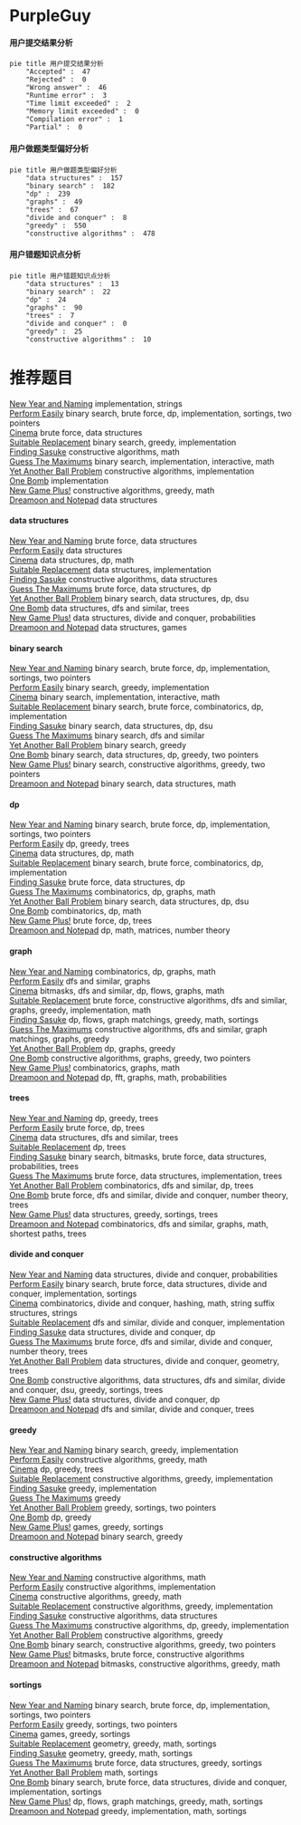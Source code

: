 # PurpleGuy
<!-- tabs:start -->
#### **用户提交结果分析**

```mermaid
pie title 用户提交结果分析
    "Accepted" :  47
    "Rejected" :  0
    "Wrong answer" :  46
    "Runtime error" :  3
    "Time limit exceeded" :  2
    "Memory limit exceeded" :  0
    "Compilation error" :  1
    "Partial" :  0
```
#### **用户做题类型偏好分析**

```mermaid
pie title 用户做题类型偏好分析
    "data structures" :  157
    "binary search" :  182
    "dp" :  239
    "graphs" :  49
    "trees" :  67
    "divide and conquer" :  8
    "greedy" :  550
    "constructive algorithms" :  478
```
#### **用户错题知识点分析**

```mermaid
pie title 用户错题知识点分析
    "data structures" :  13
    "binary search" :  22
    "dp" :  24
    "graphs" :  90
    "trees" :  7
    "divide and conquer" :  0
    "greedy" :  25
    "constructive algorithms" :  10
```
<!-- tabs:end -->
# 推荐题目
[New Year and Naming](http://codeforces.com/problemset/problem/1284/A)		implementation,
                        strings		  
[Perform Easily](https://codeforces.com/contest/1434/problem/A)		binary search,
                        brute force,
                        dp,
                        implementation,
                        sortings,
                        two pointers		  
[Cinema](http://codeforces.com/problemset/problem/200/A)		brute force,
                        data structures		  
[Suitable Replacement](http://codeforces.com/problemset/problem/825/D)		binary search,
                        greedy,
                        implementation		  
[Finding Sasuke](http://codeforces.com/problemset/problem/1413/A)		constructive algorithms,
                        math		  
[Guess The Maximums](http://codeforces.com/problemset/problem/1363/D)		binary search,
                        implementation,
                        interactive,
                        math		  
[Yet Another Ball Problem](http://codeforces.com/problemset/problem/1118/E)		constructive algorithms,
                        implementation		  
[One Bomb](http://codeforces.com/problemset/problem/699/B)		implementation		  
[New Game Plus!](http://codeforces.com/problemset/problem/1415/E)		constructive algorithms,
                        greedy,
                        math		  
[Dreamoon and Notepad](http://codeforces.com/problemset/problem/477/E)		data structures		  
<!-- tabs:start -->
#### **data structures**
[New Year and Naming](http://codeforces.com/problemset/problem/200/A)		brute force,
                        data structures		  
[Perform Easily](http://codeforces.com/problemset/problem/477/E)		data structures		  
[Cinema](http://codeforces.com/problemset/problem/930/E)		data structures,
                        dp,
                        math		  
[Suitable Replacement](http://codeforces.com/problemset/problem/633/H)		data structures,
                        implementation		  
[Finding Sasuke](http://codeforces.com/problemset/problem/513/D2)		constructive algorithms,
                        data structures		  
[Guess The Maximums](http://codeforces.com/problemset/problem/436/F)		brute force,
                        data structures,
                        dp		  
[Yet Another Ball Problem](http://codeforces.com/problemset/problem/1236/E)		binary search,
                        data structures,
                        dp,
                        dsu		  
[One Bomb](http://codeforces.com/problemset/problem/838/B)		data structures,
                        dfs and similar,
                        trees		  
[New Game Plus!](http://codeforces.com/problemset/problem/1316/F)		data structures,
                        divide and conquer,
                        probabilities		  
[Dreamoon and Notepad](http://codeforces.com/problemset/problem/1458/E)		data structures,
                        games		  
#### **binary search**
[New Year and Naming](https://codeforces.com/contest/1434/problem/A)		binary search,
                        brute force,
                        dp,
                        implementation,
                        sortings,
                        two pointers		  
[Perform Easily](http://codeforces.com/problemset/problem/825/D)		binary search,
                        greedy,
                        implementation		  
[Cinema](http://codeforces.com/problemset/problem/1363/D)		binary search,
                        implementation,
                        interactive,
                        math		  
[Suitable Replacement](http://codeforces.com/problemset/problem/518/F)		binary search,
                        brute force,
                        combinatorics,
                        dp,
                        implementation		  
[Finding Sasuke](http://codeforces.com/problemset/problem/1236/E)		binary search,
                        data structures,
                        dp,
                        dsu		  
[Guess The Maximums](http://codeforces.com/problemset/problem/730/C)		binary search,
                        dfs and similar		  
[Yet Another Ball Problem](http://codeforces.com/problemset/problem/1168/A)		binary search,
                        greedy		  
[One Bomb](http://codeforces.com/problemset/problem/1492/C)		binary search,
                        data structures,
                        dp,
                        greedy,
                        two pointers		  
[New Game Plus!](http://codeforces.com/problemset/problem/1463/D)		binary search,
                        constructive algorithms,
                        greedy,
                        two pointers		  
[Dreamoon and Notepad](http://codeforces.com/problemset/problem/1490/G)		binary search,
                        data structures,
                        math		  
#### **dp**
[New Year and Naming](https://codeforces.com/contest/1434/problem/A)		binary search,
                        brute force,
                        dp,
                        implementation,
                        sortings,
                        two pointers		  
[Perform Easily](http://codeforces.com/problemset/problem/1152/D)		dp,
                        greedy,
                        trees		  
[Cinema](http://codeforces.com/problemset/problem/930/E)		data structures,
                        dp,
                        math		  
[Suitable Replacement](http://codeforces.com/problemset/problem/518/F)		binary search,
                        brute force,
                        combinatorics,
                        dp,
                        implementation		  
[Finding Sasuke](http://codeforces.com/problemset/problem/436/F)		brute force,
                        data structures,
                        dp		  
[Guess The Maximums](http://codeforces.com/problemset/problem/1391/C)		combinatorics,
                        dp,
                        graphs,
                        math		  
[Yet Another Ball Problem](http://codeforces.com/problemset/problem/1236/E)		binary search,
                        data structures,
                        dp,
                        dsu		  
[One Bomb](http://codeforces.com/problemset/problem/439/E)		combinatorics,
                        dp,
                        math		  
[New Game Plus!](https://codeforces.com/contest/816/problem/E)		brute force,
                        dp,
                        trees		  
[Dreamoon and Notepad](http://codeforces.com/problemset/problem/1182/E)		dp,
                        math,
                        matrices,
                        number theory		  
#### **graph**
[New Year and Naming](http://codeforces.com/problemset/problem/1391/C)		combinatorics,
                        dp,
                        graphs,
                        math		  
[Perform Easily](http://codeforces.com/problemset/problem/1144/F)		dfs and similar,
                        graphs		  
[Cinema](http://codeforces.com/problemset/problem/1430/G)		bitmasks,
                        dfs and similar,
                        dp,
                        flows,
                        graphs,
                        math		  
[Suitable Replacement](http://codeforces.com/problemset/problem/1487/C)		brute force,
                        constructive algorithms,
                        dfs and similar,
                        graphs,
                        greedy,
                        implementation,
                        math		  
[Finding Sasuke](http://codeforces.com/problemset/problem/1437/C)		dp,
                        flows,
                        graph matchings,
                        greedy,
                        math,
                        sortings		  
[Guess The Maximums](http://codeforces.com/problemset/problem/1470/D)		constructive algorithms,
                        dfs and similar,
                        graph matchings,
                        graphs,
                        greedy		  
[Yet Another Ball Problem](http://codeforces.com/problemset/problem/1476/C)		dp,
                        graphs,
                        greedy		  
[One Bomb](http://codeforces.com/problemset/problem/1304/D)		constructive algorithms,
                        graphs,
                        greedy,
                        two pointers		  
[New Game Plus!](http://codeforces.com/problemset/problem/1475/C)		combinatorics,
                        graphs,
                        math		  
[Dreamoon and Notepad](http://codeforces.com/problemset/problem/553/E)		dp,
                        fft,
                        graphs,
                        math,
                        probabilities		  
#### **trees**
[New Year and Naming](http://codeforces.com/problemset/problem/1152/D)		dp,
                        greedy,
                        trees		  
[Perform Easily](https://codeforces.com/contest/816/problem/E)		brute force,
                        dp,
                        trees		  
[Cinema](http://codeforces.com/problemset/problem/838/B)		data structures,
                        dfs and similar,
                        trees		  
[Suitable Replacement](http://codeforces.com/problemset/problem/855/C)		dp,
                        trees		  
[Finding Sasuke](http://codeforces.com/problemset/problem/1479/D)		binary search,
                        bitmasks,
                        brute force,
                        data structures,
                        probabilities,
                        trees		  
[Guess The Maximums](http://codeforces.com/problemset/problem/1511/C)		brute force,
                        data structures,
                        implementation,
                        trees		  
[Yet Another Ball Problem](http://codeforces.com/problemset/problem/1499/F)		combinatorics,
                        dfs and similar,
                        dp,
                        trees		  
[One Bomb](http://codeforces.com/problemset/problem/1491/E)		brute force,
                        dfs and similar,
                        divide and conquer,
                        number theory,
                        trees		  
[New Game Plus!](http://codeforces.com/problemset/problem/1466/D)		data structures,
                        greedy,
                        sortings,
                        trees		  
[Dreamoon and Notepad](http://codeforces.com/problemset/problem/1495/D)		combinatorics,
                        dfs and similar,
                        graphs,
                        math,
                        shortest paths,
                        trees		  
#### **divide and conquer**
[New Year and Naming](http://codeforces.com/problemset/problem/1316/F)		data structures,
                        divide and conquer,
                        probabilities		  
[Perform Easily](http://codeforces.com/problemset/problem/1461/D)		binary search,
                        brute force,
                        data structures,
                        divide and conquer,
                        implementation,
                        sortings		  
[Cinema](http://codeforces.com/problemset/problem/1466/G)		combinatorics,
                        divide and conquer,
                        hashing,
                        math,
                        string suffix structures,
                        strings		  
[Suitable Replacement](http://codeforces.com/problemset/problem/1490/D)		dfs and similar,
                        divide and conquer,
                        implementation		  
[Finding Sasuke](https://codeforces.com/contest/1483/problem/C)		data structures,
                        divide and conquer,
                        dp		  
[Guess The Maximums](http://codeforces.com/problemset/problem/1491/E)		brute force,
                        dfs and similar,
                        divide and conquer,
                        number theory,
                        trees		  
[Yet Another Ball Problem](http://codeforces.com/problemset/problem/1303/G)		data structures,
                        divide and conquer,
                        geometry,
                        trees		  
[One Bomb](http://codeforces.com/problemset/problem/1494/D)		constructive algorithms,
                        data structures,
                        dfs and similar,
                        divide and conquer,
                        dsu,
                        greedy,
                        sortings,
                        trees		  
[New Game Plus!](http://codeforces.com/problemset/problem/1482/E)		data structures,
                        divide and conquer,
                        dp		  
[Dreamoon and Notepad](http://codeforces.com/problemset/problem/566/C)		dfs and similar,
                        divide and conquer,
                        trees		  
#### **greedy**
[New Year and Naming](http://codeforces.com/problemset/problem/825/D)		binary search,
                        greedy,
                        implementation		  
[Perform Easily](http://codeforces.com/problemset/problem/1415/E)		constructive algorithms,
                        greedy,
                        math		  
[Cinema](http://codeforces.com/problemset/problem/1152/D)		dp,
                        greedy,
                        trees		  
[Suitable Replacement](http://codeforces.com/problemset/problem/743/A)		constructive algorithms,
                        greedy,
                        implementation		  
[Finding Sasuke](http://codeforces.com/problemset/problem/369/A)		greedy,
                        implementation		  
[Guess The Maximums](http://codeforces.com/problemset/problem/216/C)		greedy		  
[Yet Another Ball Problem](http://codeforces.com/problemset/problem/1107/C)		greedy,
                        sortings,
                        two pointers		  
[One Bomb](http://codeforces.com/problemset/problem/1428/G1)		dp,
                        greedy		  
[New Game Plus!](http://codeforces.com/problemset/problem/1398/B)		games,
                        greedy,
                        sortings		  
[Dreamoon and Notepad](http://codeforces.com/problemset/problem/1168/A)		binary search,
                        greedy		  
#### **constructive algorithms**
[New Year and Naming](http://codeforces.com/problemset/problem/1413/A)		constructive algorithms,
                        math		  
[Perform Easily](http://codeforces.com/problemset/problem/1118/E)		constructive algorithms,
                        implementation		  
[Cinema](http://codeforces.com/problemset/problem/1415/E)		constructive algorithms,
                        greedy,
                        math		  
[Suitable Replacement](http://codeforces.com/problemset/problem/743/A)		constructive algorithms,
                        greedy,
                        implementation		  
[Finding Sasuke](http://codeforces.com/problemset/problem/513/D2)		constructive algorithms,
                        data structures		  
[Guess The Maximums](http://codeforces.com/problemset/problem/538/B)		constructive algorithms,
                        dp,
                        greedy,
                        implementation		  
[Yet Another Ball Problem](http://codeforces.com/problemset/problem/1493/A)		constructive algorithms,
                        greedy		  
[One Bomb](http://codeforces.com/problemset/problem/1463/D)		binary search,
                        constructive algorithms,
                        greedy,
                        two pointers		  
[New Game Plus!](https://codeforces.com/contest/1456/problem/B)		bitmasks,
                        brute force,
                        constructive algorithms		  
[Dreamoon and Notepad](http://codeforces.com/problemset/problem/1492/D)		bitmasks,
                        constructive algorithms,
                        greedy,
                        math		  
#### **sortings**
[New Year and Naming](https://codeforces.com/contest/1434/problem/A)		binary search,
                        brute force,
                        dp,
                        implementation,
                        sortings,
                        two pointers		  
[Perform Easily](http://codeforces.com/problemset/problem/1107/C)		greedy,
                        sortings,
                        two pointers		  
[Cinema](http://codeforces.com/problemset/problem/1398/B)		games,
                        greedy,
                        sortings		  
[Suitable Replacement](https://codeforces.com/contest/1496/problem/C)		geometry,
                        greedy,
                        math,
                        sortings		  
[Finding Sasuke](http://codeforces.com/problemset/problem/1495/A)		geometry,
                        greedy,
                        math,
                        sortings		  
[Guess The Maximums](http://codeforces.com/problemset/problem/1497/A)		brute force,
                        data structures,
                        greedy,
                        sortings		  
[Yet Another Ball Problem](http://codeforces.com/problemset/problem/1427/A)		math,
                        sortings		  
[One Bomb](http://codeforces.com/problemset/problem/1461/D)		binary search,
                        brute force,
                        data structures,
                        divide and conquer,
                        implementation,
                        sortings		  
[New Game Plus!](http://codeforces.com/problemset/problem/1437/C)		dp,
                        flows,
                        graph matchings,
                        greedy,
                        math,
                        sortings		  
[Dreamoon and Notepad](http://codeforces.com/problemset/problem/1473/A)		greedy,
                        implementation,
                        math,
                        sortings		  
<!-- tabs:end -->
